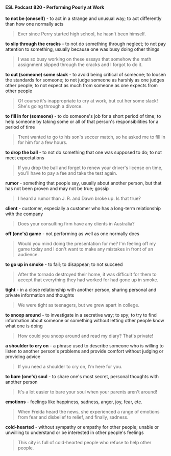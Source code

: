 #### ESL Podcast 820 - Performing Poorly at Work

**to not be (oneself)** - to act in a strange and unusual way; to act differently than
how one normally acts

> Ever since Perry started high school, he hasn't been himself.

**to slip through the cracks** - to not do something through neglect; to not pay
attention to something, usually because one was busy doing other things

> I was so busy working on these essays that somehow the math assignment
slipped through the cracks and I forgot to do it.

**to cut (someone) some slack** - to avoid being critical of someone; to loosen the
standards for someone; to not judge someone as harshly as one judges other
people; to not expect as much from someone as one expects from other people

> Of course it's inappropriate to cry at work, but cut her some slack! She's going
through a divorce.

**to fill in for (someone)** - to do someone's job for a short period of time; to help
someone by taking some or all of that person's responsibilities for a period of
time

> Trent wanted to go to his son's soccer match, so he asked me to fill in for him
for a few hours.

**to drop the ball** - to not do something that one was supposed to do; to not meet
expectations

> If you drop the ball and forget to renew your driver's license on time, you'll have
to pay a fee and take the test again.

**rumor** - something that people say, usually about another person, but that has
not been proven and may not be true; gossip

> I heard a rumor than J. R. and Dawn broke up. Is that true?

**client** - customer, especially a customer who has a long-term relationship with
the company

> Does your consulting firm have any clients in Australia?

**off (one's) game** - not performing as well as one normally does

> Would you mind doing the presentation for me? I'm feeling off my game today
and I don't want to make any mistakes in front of an audience.

**to go up in smoke** - to fail; to disappear; to not succeed

> After the tornado destroyed their home, it was difficult for them to accept that
everything they had worked for had gone up in smoke.

**tight** - in a close relationship with another person, sharing personal and private
information and thoughts

> We were tight as teenagers, but we grew apart in college.

**to snoop around** - to investigate in a secretive way; to spy; to try to find
information about someone or something without letting other people know what
one is doing

> How could you snoop around and read my diary? That's private!

**a shoulder to cry on** - a phrase used to describe someone who is willing to
listen to another person's problems and provide comfort without judging or
providing advice

> If you need a shoulder to cry on, I'm here for you.

**to bare (one's) soul** - to share one's most secret, personal thoughts with
another person

> It's a lot easier to bare your soul when your parents aren't around!

**emotions** - feelings like happiness, sadness, anger, joy, fear, etc.

> When Freida heard the news, she experienced a range of emotions from fear
and disbelief to relief, and finally, sadness.

**cold-hearted** - without sympathy or empathy for other people; unable or
unwilling to understand or be interested in other people's feelings

> This city is full of cold-hearted people who refuse to help other people.

